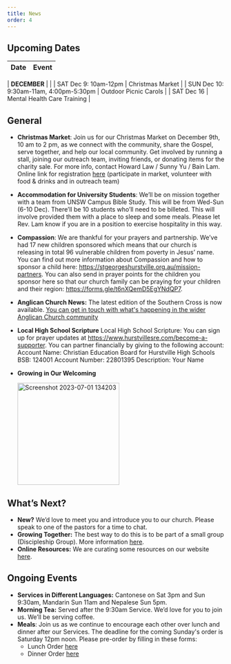 ```yaml
---
title: News
order: 4
---
```


## Upcoming Dates

| Date | Event |
| ----- | ----- |

| **DECEMBER** | |
| SAT Dec 9: 10am-12pm | Christmas Market |
| SUN Dec 10: 9:30am-11am, 4:00pm-5:30pm | Outdoor Picnic Carols |
| SAT Dec 16 | Mental Health Care Training |

## General

- **Christmas Market**: Join us for our Christmas Market on December 9th, 10 am to 2 pm, as we connect with the community, share the Gospel, serve together, and help our local community. Get involved by running a stall, joining our outreach team, inviting friends, or donating items for the charity sale. For more info, contact Howard Law / Sunny Yu / Bain Lam. Online link for registration [here](https://stgeorgeshurstville.org.au/markets) (participate in market, volunteer with food & drinks and in outreach team)
- **Accommodation for University Students**: We’ll be on mission together with a team from UNSW Campus Bible Study. This will be from Wed-Sun (6-10 Dec). There’ll be 10 students who’ll need to be billeted. This will involve provided them with a place to sleep and some meals. Please let Rev. Lam know if you are in a position to exercise hospitality in this way. 
- **Compassion**: ​​We are thankful for your prayers and partnership. We’ve had 17 new children sponsored which means that our church is releasing in total 96 vulnerable children from poverty in Jesus’ name. You can find out more information about Compassion and how to sponsor a child here: https://stgeorgeshurstville.org.au/mission-partners. You can also send in prayer points for the children you sponsor here so that our church family can be praying for your children and their region: https://forms.gle/t6nXQemD5EgYNdQP7.
- **Anglican Church News:** The latest edition of the Southern Cross is now available. [You can get in touch with what's happening in the wider Anglican Church community](https://sydneyanglicans.net/about/southerncross)
- **Local High School Scripture** Local High School Scripture: You can sign up for prayer updates at https://www.hurstvillesre.com/become-a-supporter. You can partner financially by giving to the following account: 
Account Name: Christian Education Board for Hurstville High Schools 
BSB: 124001 
Account Number: 22801395 
Description: Your Name 
- **Growing in Our Welcoming**


  <img width="236" alt="Screenshot 2023-07-01 134203" src="https://github.com/stgeorgeshurstville/bulletin/assets/119166299/b540ac1c-0ba4-481e-90a5-5464939f7e4c">


## What’s Next?
- **New?** We’d love to meet you and introduce you to our church. Please speak to one of the pastors for a time to chat. 
- **Growing Together:** The best way to do this is to be part of a small group (Discipleship Group). More information [here](https://stgeorgeshurstville.org.au/discipleship-groups).
- **Online Resources:** We are curating some resources on our website [here](https://stgeorgeshurstville.org.au/lets-talk-about-christianity).  

## Ongoing Events
- **Services in Different Languages:** Cantonese on Sat 3pm and Sun 9:30am, Mandarin Sun 11am and Nepalese Sun 5pm. 
- **Morning Tea:**  Served after the 9:30am Service. We’d love for you to join us. We’ll be serving coffee.
- **Meals**: Join us as we continue to encourage each other over lunch and dinner after our Services. The deadline for the coming Sunday's order is Saturday 12pm noon. Please pre-order by filling in these forms:
   - Lunch Order [here](https://tinyurl.com/sunlunches)
   - Dinner Order [here](https://tinyurl.com/sundinners)


